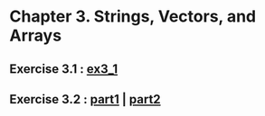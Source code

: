 # Chapter 3. Strings, Vectors, and Arrays

## Exercise 3.1 : [ex3_1](ex3_1.cpp)

## Exercise 3.2 : [part1](ex3_02a.cpp) | [part2](ex3_02b.cpp)
